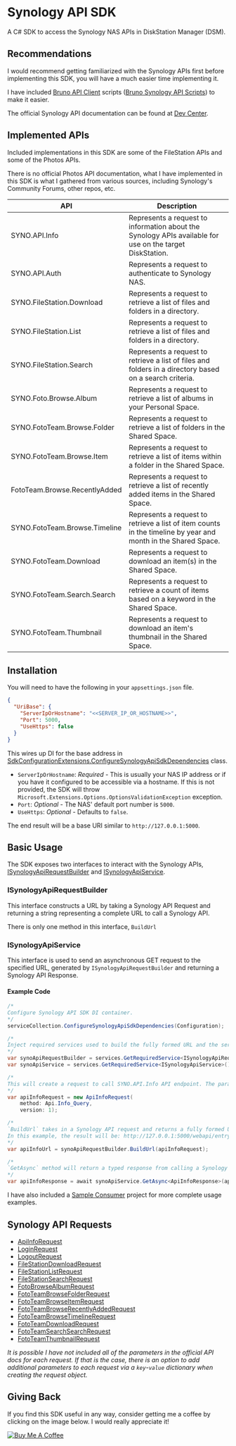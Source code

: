 # Synology API SDK

A C# SDK to access the Synology NAS APIs in DiskStation Manager (DSM).

## Recommendations

I would recommend getting familiarized with the Synology APIs first before implementing this SDK, you will have a much easier time implementing it.

I have included [Bruno API Client](https://www.usebruno.com/) scripts ([Bruno Synology API Scripts](./Bruno%20Synology%20API%20Scripts/)) to make it easier.

The official Synology API documentation can be found at [Dev Center](https://www.synology.com/en-af/support/developer#tool). 

## Implemented APIs

Included implementations in this SDK are some of the FileStation APIs and some of the Photos APIs.

There is no official Photos API documentation, what I have implemented in this SDK is what I gathered from various sources, including Synology's Community Forums, other repos, etc.

| API | Description
| --- | --- |
| SYNO.API.Info | Represents a request to information about the Synology APIs available for use on the target DiskStation. |
| SYNO.API.Auth | Represents a request to authenticate to Synology NAS. |
| SYNO.FileStation.Download | Represents a request to retrieve a list of files and folders in a directory. |
| SYNO.FileStation.List | Represents a request to retrieve a list of files and folders in a directory. |
| SYNO.FileStation.Search | Represents a request to retrieve a list of files and folders in a directory based on a search criteria. |
| SYNO.Foto.Browse.Album | Represents a request to retrieve a list of albums in your Personal Space. |
| SYNO.FotoTeam.Browse.Folder | Represents a request to retrieve a list of folders in the Shared Space. |
| SYNO.FotoTeam.Browse.Item | Represents a request to retrieve a list of items within a folder in the Shared Space. |
| FotoTeam.Browse.RecentlyAdded | Represents a request to retrieve a list of recently added items in the Shared Space. |
| SYNO.FotoTeam.Browse.Timeline | Represents a request to retrieve a list of item counts in the timeline by year and month in the Shared Space. |
| SYNO.FotoTeam.Download | Represents a request to download an item(s) in the Shared Space. |
| SYNO.FotoTeam.Search.Search | Represents a request to retrieve a count of items based on a keyword in the Shared Space. |
| SYNO.FotoTeam.Thumbnail | Represents a request to download an item's thumbnail in the Shared Space. |

## Installation

You will need to have the following in your `appsettings.json` file.

```json
{
  "UriBase": {
    "ServerIpOrHostname": "<<SERVER_IP_OR_HOSTNAME>>",
    "Port": 5000,
    "UseHttps": false 
  }
}
```

This wires up DI for the base address in [SdkConfigurationExtensions.ConfigureSynologyApiSdkDependencies](./src/Synology.Api.Sdk/Config/SdkConfigurationExtensions.cs) class.

- `ServerIpOrHostname`: _Required_ - This is usually your NAS IP address or if you have it configured to be accessible via a hostname. If this is not provided, the SDK will throw `Microsoft.Extensions.Options.OptionsValidationException` exception.
- `Port`: _Optional_ - The NAS' default port number is `5000`.
- `UseHttps`: _Optional_ - Defaults to `false`. 

The end result will be a base URI similar to `http://127.0.0.1:5000`.

## Basic Usage

The SDK exposes two interfaces to interact with the Synology APIs, [ISynologyApiRequestBuilder](./src/Synology.Api.Sdk/SynologyApi/ISynologyApiRequestBuilder.cs) and [ISynologyApiService](./src/Synology.Api.Sdk/SynologyApi/ISynologyApiService.cs).

### ISynologyApiRequestBuilder

This interface constructs a URL by taking a Synology API Request and returning a string representing a complete URL to call a Synology API.

There is only one method in this interface, `BuildUrl`

### ISynologyApiService

This interface is used to send an asynchronous GET request to the specified URL, generated by `ISynologyApiRequestBuilder` and returning a Synology API Response.

#### Example Code

```csharp
/*
Configure Synology API SDK DI container.
*/
serviceCollection.ConfigureSynologyApiSdkDependencies(Configuration);

/*
Inject required services used to build the fully formed URL and the service to call the Synology API.
*/
var synoApiRequestBuilder = services.GetRequiredService<ISynologyApiRequestBuilder>();
var synoApiService = services.GetRequiredService<ISynologyApiService>();

/*
This will create a request to call SYNO.API.Info API endpoint. The parameters for each Synology API Requests will become query parameters when the final URL is formed.
*/
var apiInfoRequest = new ApiInfoRequest(
    method: Api.Info_Query,
    version: 1);

/*
`BuildUrl` takes in a Synology API request and returns a fully formed URL to call the specified Synology API.
In this example, the result will be: http://127.0.0.1:5000/webapi/entry.cgi?api=SYNO.API.Info&version=1&method=query
*/
var apiInfoUrl = synoApiRequestBuilder.BuildUrl(apiInfoRequest);

/*
`GetAsync` method will return a typed response from calling a Synology API
*/
var apiInfoResponse = await synoApiService.GetAsync<ApiInfoResponse>(apiInfoUrl, cancellationToken);
```

I have also included a [Sample Consumer](./src/Synology.Api.Sdk.ConsumerSample/) project for more complete usage examples.

## Synology API Requests

- [ApiInfoRequest](./Docs/ApiInfoRequest.md)
- [LoginRequest](./Docs/LoginRequest.md)
- [LogoutRequest](./Docs/LogoutRequest.md)
- [FileStationDownloadRequest](./Docs/FileStationDownloadRequest.md)
- [FileStationListRequest](./Docs/FileStationListRequest.md)
- [FileStationSearchRequest](./Docs/FileStationSearchRequest.md)
- [FotoBrowseAlbumRequest](./Docs/FotoBrowseAlbumRequest.md)
- [FotoTeamBrowseFolderRequest](./Docs/FotoTeamBrowseFolderRequest.md)
- [FotoTeamBrowseItemRequest](./Docs/FotoTeamBrowseItemRequest.md)
- [FotoTeamBrowseRecentlyAddedRequest](./Docs/FotoTeamBrowseRecentlyAddedRequest.md)
- [FotoTeamBrowseTimelineRequest](./Docs/FotoTeamBrowseTimelineRequest.md)
- [FotoTeamDownloadRequest](./Docs/FotoTeamDownloadRequest.md)
- [FotoTeamSearchSearchRequest](./Docs/FotoTeamSearchSearchRequest.md)
- [FotoTeamThumbnailRequest](./Docs/FotoTeamThumbnailRequest.md)

_It is possible I have not included all of the parameters in the official API docs for each request. If that is the case, there is an option to add additional parameters to each request via a `key`-`value` dictionary when creating the request object._

## Giving Back

If you find this SDK useful in any way, consider getting me a coffee by clicking on the image below. I would really appreciate it!

[![Buy Me A Coffee](https://www.buymeacoffee.com/assets/img/custom_images/black_img.png)](https://www.buymeacoffee.com/esausilva)
